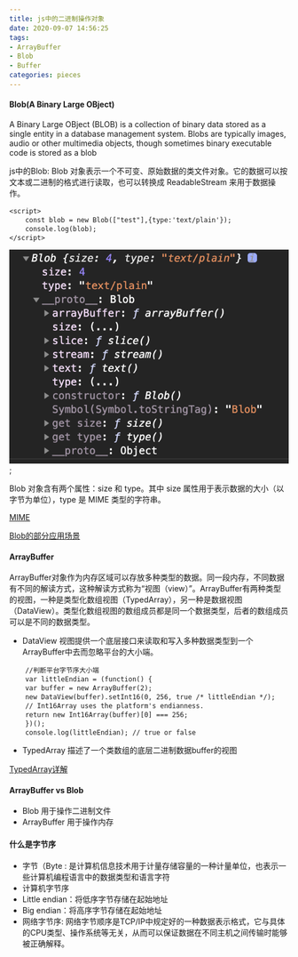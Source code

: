 ```yaml
---
title: js中的二进制操作对象
date: 2020-09-07 14:56:25
tags:
- ArrayBuffer
- Blob
- Buffer
categories: pieces
---
```


#### Blob(A Binary Large OBject)
A Binary Large OBject (BLOB) is a collection of binary data stored as a single entity in a database management system. Blobs are typically images, audio or other multimedia objects, though sometimes binary executable code is stored as a blob

js中的Blob: Blob 对象表示一个不可变、原始数据的类文件对象。它的数据可以按文本或二进制的格式进行读取，也可以转换成 ReadableStream 来用于数据操作。
`````
<script>
    const blob = new Blob(["test"],{type:'text/plain'});
    console.log(blob);
</script>
`````

![](https://raw.githubusercontent.com/patrickpjx/i/master/img/%E6%88%AA%E5%B1%8F2020-09-07%20%E4%B8%8B%E5%8D%884.23.40.png);

Blob 对象含有两个属性：size 和 type。其中 size 属性用于表示数据的大小（以字节为单位），type 是 MIME 类型的字符串。

[MIME](https://www.zhihu.com/question/60495696/answer/204530120)

[Blob的部分应用场景](https://zhuanlan.zhihu.com/p/146577946)

#### ArrayBuffer
ArrayBuffer对象作为内存区域可以存放多种类型的数据。同一段内存，不同数据有不同的解读方式，这种解读方式称为“视图（view）”。ArrayBuffer有两种类型的视图，一种是类型化数组视图（TypedArray），另一种是数据视图（DataView）。类型化数组视图的数组成员都是同一个数据类型，后者的数组成员可以是不同的数据类型。

* DataView 视图提供一个底层接口来读取和写入多种数据类型到一个ArrayBuffer中去而忽略平台的大小端。

`````
    //判断平台字节序大小端
    var littleEndian = (function() {
    var buffer = new ArrayBuffer(2);
    new DataView(buffer).setInt16(0, 256, true /* littleEndian */);
    // Int16Array uses the platform's endianness.
    return new Int16Array(buffer)[0] === 256;
    })();
    console.log(littleEndian); // true or false

`````
* TypedArray 描述了一个类数组的底层二进制数据buffer的视图

[TypedArray详解](https://zhuanlan.zhihu.com/p/54195797)

#### ArrayBuffer vs Blob

* Blob 用于操作二进制文件
* ArrayBuffer 用于操作内存

#### 什么是字节序
* 字节（Byte : 是计算机信息技术用于计量存储容量的一种计量单位，也表示一些计算机编程语言中的数据类型和语言字符
* 计算机字节序
 * Little endian：将低序字节存储在起始地址
 * Big endian：将高序字节存储在起始地址
* 网络字节序: 网络字节顺序是TCP/IP中规定好的一种数据表示格式，它与具体的CPU类型、操作系统等无关，从而可以保证数据在不同主机之间传输时能够被正确解释。
